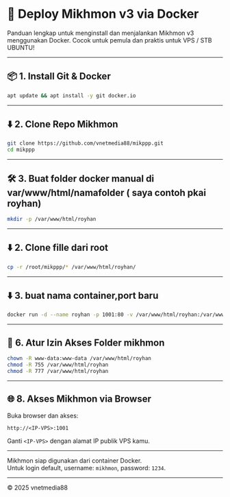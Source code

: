 # 🚀 Deploy Mikhmon v3 via Docker

Panduan lengkap untuk menginstall dan menjalankan Mikhmon v3 menggunakan Docker. Cocok untuk pemula dan praktis untuk VPS / STB UBUNTU!

---

## 📦 1. Install Git & Docker

```bash
apt update && apt install -y git docker.io
```

---

## ⬇️ 2. Clone Repo Mikhmon

```bash
git clone https://github.com/vnetmedia88/mikppp.git
cd mikppp
```

---

## 🛠️ 3. Buat folder docker manual di var/www/html/namafolder ( saya contoh pkai royhan)

```bash
mkdir -p /var/www/html/royhan
```

---

## ⬇️ 2. Clone fille dari root
```bash
cp -r /root/mikppp/* /var/www/html/royhan/
```

---

## ⬇️ 3. buat nama container,port baru
```bash
docker run -d --name royhan -p 1001:80 -v /var/www/html/royhan:/var/www/html php:7.4-apache
```

---

## 🔐 6. Atur Izin Akses Folder mikhmon

```bash
chown -R www-data:www-data /var/www/html/royhan
chmod -R 755 /var/www/html/royhan
chmod -R 777 /var/www/html/royhan
```

---

## 🌐 8. Akses Mikhmon via Browser

Buka browser dan akses:

```
http://<IP-VPS>:1001
```

Ganti `<IP-VPS>` dengan alamat IP publik VPS kamu.

---

Mikhmon siap digunakan dari container Docker.  
Untuk login default, username: `mikhmon`, password: `1234`.

---



© 2025 vnetmedia88



